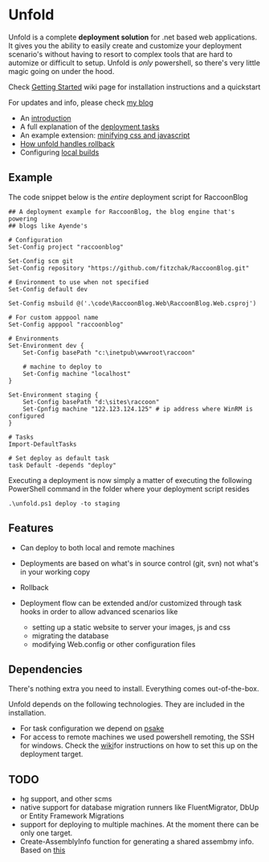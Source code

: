 # Unfold
Unfold is a complete **deployment solution** for .net based web applications. It gives you the ability to easily create and 
customize your deployment scenario's without having to resort to complex tools that are hard to automize or difficult to setup. 
Unfold is _only_ powershell, so there's very little magic going on under the hood. 

Check [Getting Started](https://github.com/thomasvm/unfold/wiki/Getting-Started) wiki page for installation instructions 
and a quickstart

For updates and info, please check [my blog](http://thomasvm.github.com)
* An [introduction](http://thomasvm.github.com/blog/2012/10/02/introducing-unfold/)
* A full explanation of the [deployment tasks](http://thomasvm.github.com/blog/2012/10/10/the-unfold-tasks/)
* An example extension: [minifying css and javascript](http://thomasvm.github.com/blog/2012/10/11/unfold-task-hooks/)
* [How unfold handles rollback](http://thomasvm.github.com/blog/2012/10/29/how-unfold-handles-rollback/)
* Configuring [local builds](http://thomasvm.github.com//blog/2012/11/12/making-unfold-do-a-local-build/)

## Example
The code snippet below is the _entire_ deployment script for RaccoonBlog

```posh
## A deployment example for RaccoonBlog, the blog engine that's powering
## blogs like Ayende's

# Configuration
Set-Config project "raccoonblog"

Set-Config scm git
Set-Config repository "https://github.com/fitzchak/RaccoonBlog.git"

# Environment to use when not specified
Set-Config default dev

Set-Config msbuild @('.\code\RaccoonBlog.Web\RaccoonBlog.Web.csproj')

# For custom apppool name
Set-Config apppool "raccoonblog"

# Environments
Set-Environment dev {
    Set-Config basePath "c:\inetpub\wwwroot\raccoon"

    # machine to deploy to
    Set-Config machine "localhost"
}

Set-Environment staging {
    Set-Config basePath "d:\sites\raccoon"
    Set-Cpnfig machine "122.123.124.125" # ip address where WinRM is configured
}

# Tasks
Import-DefaultTasks

# Set deploy as default task
task Default -depends "deploy"
```

Executing a deployment is now simply a matter of executing the following PowerShell command in
the folder where your deployment script resides

```posh
.\unfold.ps1 deploy -to staging
```

## Features

* Can deploy to both local and remote machines

* Deployments are based on what's in source control (git, svn) not what's in your working copy

* Rollback

* Deployment flow can be extended and/or customized through task hooks in order to allow advanced scenarios like
    * setting up a static website to server your images, js and css
    * migrating the database
    * modifying Web.config or other configuration files

## Dependencies

There's nothing extra you need to install. Everything comes out-of-the-box.

Unfold depends on the following technologies. They are included in the installation.
* For task configuration we depend on [psake](https://github.com/psake/psake)
* For access to remote machines we used powershell remoting, the SSH for windows. Check the 
  [wiki](https://github.com/thomasvm/unfold/wiki/Setting-up-Powershell-Remoting)for instructions on how to set this up 
  on the deployment target.

## TODO

* hg support, and other scms
* native support for database migration runners like FluentMigrator, DbUp or Entity Framework Migrations
* support for deploying to multiple machines. At the moment there can be only one target.
* Create-AssemblyInfo function for generating a shared assembmy info. Based on [this](https://github.com/ayende/rhino-mocks/blob/master/psake_ext.ps1)
